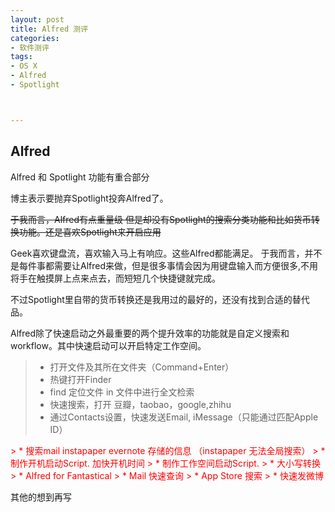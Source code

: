 ```yaml
---
layout: post
title: Alfred 测评
categories:
- 软件测评
tags:
- OS X
- Alfred
- Spotlight



---
```



## Alfred

Alfred 和 Spotlight 功能有重合部分

博主表示要抛弃Spotlight投奔Alfred了。
 <!--more-->

<del>于我而言，Alfred有点重量级 但是却没有Spotlight的搜索分类功能和比如货币转换功能。还是喜欢Spotlight来开启应用</del>

Geek喜欢键盘流，喜欢输入马上有响应。这些Alfred都能满足。
于我而言，并不是每件事都需要让Alfred来做，但是很多事情会因为用键盘输入而方便很多,不用将手在触摸屏上点来点去，而短短几个快捷键就完成。

不过Spotlight里自带的货币转换还是我用过的最好的，还没有找到合适的替代品。

Alfred除了快速启动之外最重要的两个提升效率的功能就是自定义搜索和workflow。其中快速启动可以开启特定工作空间。


> * 打开文件及其所在文件夹（Command+Enter）
> * 热键打开Finder
> * find 定位文件 in 文件中进行全文检索
>  * 快速搜索，打开 豆瓣，taobao，google,zhihu
> * 通过Contacts设置，快速发送Email, iMessage（只能通过匹配Apple ID）
 <font color="red">
> * 搜索mail instapaper evernote 存储的信息 （instapaper 无法全局搜索）
> * 制作开机启动Script. 加快开机时间
> * 制作工作空间启动Script. 
> * 大小写转换
> * Alfred for Fantastical
> * Mail 快速查询
> * App Store 搜索
> * 快速发微博

</font>


其他的想到再写
